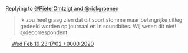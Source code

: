 Replying to [@PieterOmtzigt and @rickgroenen](https://twitter.com/PieterOmtzigt/status/1230219238977261574)

> Ik zou heel graag zien dat dit soort stomme maar belangrijke uitleg gedeeld worden op journaal en in soundbites\. Wij weten dit niet\! @decorrespondent

<img src="../../media/tweet.ico" width="12" /> [Wed Feb 19 23:17:02 +0000 2020](https://twitter.com/DromerDenker/status/1230270095248777216)